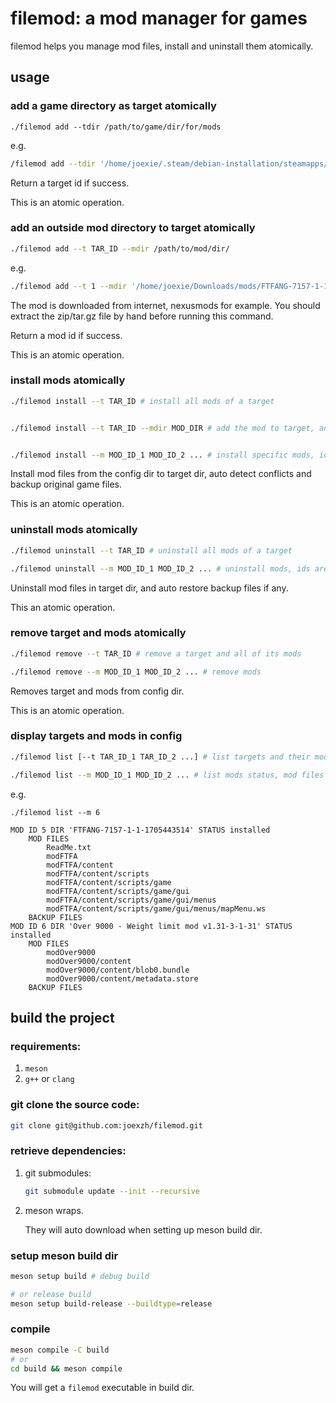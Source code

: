 # filemod: a mod manager for games

filemod helps you manage mod files, install and uninstall them atomically.

## usage

### add a game directory as target atomically

```console
./filemod add --tdir /path/to/game/dir/for/mods
```

e.g. 

```bash
/filemod add --tdir '/home/joexie/.steam/debian-installation/steamapps/common/The Witcher 3/mods'
```

Return a target id if success.

This is an atomic operation.

### add an outside mod directory to target atomically

```bash
./filemod add --t TAR_ID --mdir /path/to/mod/dir/
```

e.g.

```bash
./filemod add --t 1 --mdir '/home/joexie/Downloads/mods/FTFANG-7157-1-1-1705443514'
```

The mod is downloaded from internet, nexusmods for example. You should extract the zip/tar.gz file by hand before running this command.

Return a mod id if success.

This is an atomic operation.

### install mods atomically

```bash
./filemod install --t TAR_ID # install all mods of a target


./filemod install --t TAR_ID --mdir MOD_DIR # add the mod to target, and install it


./filemod install --m MOD_ID_1 MOD_ID_2 ... # install specific mods, ids are separated by whitespace
```

Install mod files from the config dir to target dir, auto detect conflicts and backup original game files.

This is an atomic operation.

### uninstall mods atomically

```bash
./filemod uninstall --t TAR_ID # uninstall all mods of a target

./filemod uninstall --m MOD_ID_1 MOD_ID_2 ... # uninstall mods, ids are separated by whitespace
```

Uninstall mod files in target dir, and auto restore backup files if any.

This an atomic operation.

### remove target and mods atomically

```bash
./filemod remove --t TAR_ID # remove a target and all of its mods

./filemod remove --m MOD_ID_1 MOD_ID_2 ... # remove mods
```

Removes target and mods from config dir.

This is an atomic operation.

### display targets and mods in config

```bash
./filemod list [--t TAR_ID_1 TAR_ID_2 ...] # list targets and their mods status

./filemod list --m MOD_ID_1 MOD_ID_2 ... # list mods status, mod files and backup files
```

e.g.

```console
./filemod list --m 6

MOD ID 5 DIR 'FTFANG-7157-1-1-1705443514' STATUS installed
    MOD FILES
        ReadMe.txt
        modFTFA
        modFTFA/content
        modFTFA/content/scripts
        modFTFA/content/scripts/game
        modFTFA/content/scripts/game/gui
        modFTFA/content/scripts/game/gui/menus
        modFTFA/content/scripts/game/gui/menus/mapMenu.ws
    BACKUP FILES
MOD ID 6 DIR 'Over 9000 - Weight limit mod v1.31-3-1-31' STATUS installed
    MOD FILES
        modOver9000
        modOver9000/content
        modOver9000/content/blob0.bundle
        modOver9000/content/metadata.store
    BACKUP FILES
```

## build the project

### requirements:

1. `meson`
2. `g++` or `clang`

### git clone the source code:

```bash
git clone git@github.com:joexzh/filemod.git
```

### retrieve dependencies:

1. git submodules:

    ```bash
    git submodule update --init --recursive
    ```

2. meson wraps.

    They will auto download when setting up meson build dir.

### setup meson build dir

```bash
meson setup build # debug build

# or release build
meson setup build-release --buildtype=release
```

### compile

```bash
meson compile -C build
# or
cd build && meson compile
```

You will get a `filemod` executable in build dir.